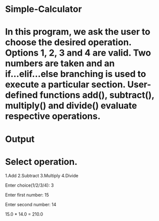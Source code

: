 # Simple-Calculator

# In this program, we ask the user to choose the desired operation. Options 1, 2, 3 and 4 are valid. Two numbers are taken and an if...elif...else branching is used to execute a particular section. User-defined functions add(), subtract(), multiply() and divide() evaluate respective operations.



# Output

# Select operation.

1.Add
2.Subtract
3.Multiply
4.Divide

Enter choice(1/2/3/4): 3

Enter first number: 15

Enter second number: 14

15.0 * 14.0 = 210.0
